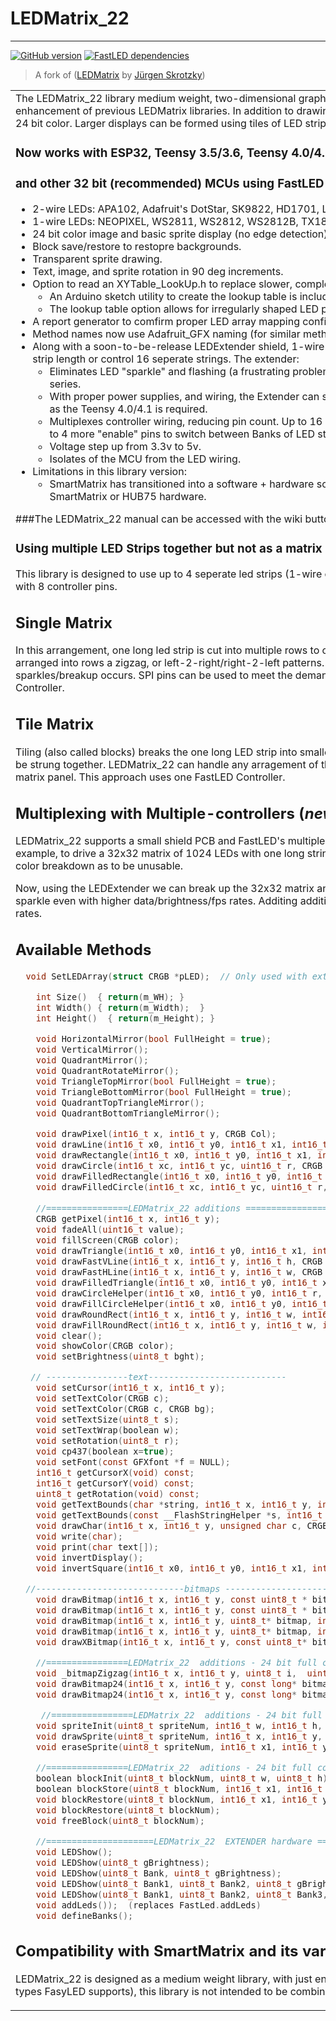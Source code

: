
# LEDMatrix_22
------------
[![GitHub version](https://img.shields.io/github/release/Jorgen-VikingGod/LEDMatrix.svg)](https://github.com/Jorgen-VikingGod/LEDMatrix/releases/latest) 
[![FastLED dependencies](https://img.shields.io/badge/dependencies-FastLED-blue.svg)](https://github.com/FastLED/FastLED) 

> A fork of ([LEDMatrix](https://jorgen-vikinggod.github.io/LEDMatrix) by [Jürgen Skrotzky](https://github.com/Jorgen-VikingGod))

<table>
  <tr>
    <td colspan="2">
      The LEDMatrix_22 library medium weight, two-dimensional graphics library for LED matricies/arrays using FastLED. This is an update and enhancement of previous LEDMatrix libraries. In addition to drawing shapes, and text, this library expands image and animation handling to 24 bit color. Larger displays can be formed using tiles of LED strip/panels - to build one big matrix. New and enhanced feature incude:

### Now works with ESP32, Teensy 3.5/3.6, Teensy 4.0/4.1 ###
### and other 32 bit (recommended) MCUs using FastLED 3.5.0+ ###

* 2-wire LEDs: APA102, Adafruit's DotStar, SK9822, HD1701, LPD8806, SM16716, WS2801, and more.
* 1-wire LEDs: NEOPIXEL, WS2811, WS2812, WS2812B, TX1813N1 (newer 2.2mm x 2.2mm), and more.
* 24 bit color image and basic sprite display (no edge detection).
* Block save/restore to restopre backgrounds.
* Transparent sprite drawing.
* Text, image, and sprite rotation in 90 deg increments.
* Option to read an XYTable_LookUp.h to replace slower, complex coordinate calculations. 
    * An Arduino sketch utility to create the lookup table is included.
    * The lookup table option allows for irregularly shaped LED physical layouts. 
* A report generator to comfirm proper LED array mapping configuration.
* Method names now use Adafruit_GFX naming (for similar methods).
* Along with a soon-to-be-release LEDExtender shield, 1-wire and 2-wire LEDs can be multiplexed in multiple Banks to total reduce LED strip length or control 16 seperate strings. The extender: 
    * Eliminates LED "sparkle" and flashing (a frustrating problem with 2-wire LED types) by reducing the number of LEDS needed in series.
    * With proper power supplies, and wiring, the Extender can support up to 256 LEDs per strip. That's 4,096 LEDs! A 32 bit MCU such as the Teensy 4.0/4.1 is required.
    * Multiplexes controller wiring, reducing pin count. Up to 16 LED strips/panels with only 8 wires! (4 for 2 DATA + 2 CLOCK pins, and up to 4 more "enable" pins to switch between Banks of LED strips.
    * Voltage step up from 3.3v to 5v.
    * Isolates of the MCU from the LED wiring. 
* Limitations in this library version:
    * SmartMatrix has transitioned into a software + hardware solution for HUB75 LED panels. 
       LEDMatrix_22 currently does not support SmartMatrix or HUB75 hardware.

###The LEDMatrix_22 manual can be accessed with the wiki button above

### Using multiple LED Strips together but not as a matrix or panel? 
This library is designed to use up to 4 seperate led strips (1-wire or 2-wire). With optional LEDExtender shields control up to 16 LED strips with 8 controller pins. 

## Single Matrix 
In this arrangement, one long led strip is cut into multiple rows to create an x,y array. As with previous LEDMatrix versions, the strips can be arranged into rows a zigzag, or left-2-right/right-2-left patterns. In this configuration you are limited to the length of the strip before sparkles/breakup occurs. SPI pins can be used to meet the demand of refreshing long data strings. This approach uses one FastLED Controller. 

## Tile Matrix 
Tiling (also called blocks) breaks the one long LED strip into smaller tiles. Popular 8x8 led panels are an example of this. The 8x8 panels can be strung together. LEDMatrix_22 can handle any arragement of these in normal or zizag LEDS in tiles, and normal or zizag tiles in the larger matrix panel. This approach uses one FastLED Controller.  

## Multiplexing with Multiple-controllers (_new_) 
LEDMatrix_22 supports a small shield PCB and FastLED's multiple Controllers to drive shorter strips or tiles rather than one long strip. For example, to drive a 32x32 matrix of 1024 LEDs with one long string, data send rates, brightness, and frames-per-second (fps) to avoid color breakdown as to be unusable.

Now, using the LEDExtender we can break up the 32x32 matrix and insert a second DATA/CLOCK line for LEDs 512-1024. No more sparkle even with higher data/brightness/fps rates. Additing additional data lines for 256, 128, or 64 LED segments allows even high data rates. 

## Available Methods
```c
  void SetLEDArray(struct CRGB *pLED);	// Only used with externally defined LED arrays

    int Size()  { return(m_WH); }
    int Width() { return(m_Width);  }
    int Height()  { return(m_Height); }

    void HorizontalMirror(bool FullHeight = true);
    void VerticalMirror();
    void QuadrantMirror();
    void QuadrantRotateMirror();
    void TriangleTopMirror(bool FullHeight = true);
    void TriangleBottomMirror(bool FullHeight = true);
    void QuadrantTopTriangleMirror();
    void QuadrantBottomTriangleMirror();

    void drawPixel(int16_t x, int16_t y, CRGB Col);
    void drawLine(int16_t x0, int16_t y0, int16_t x1, int16_t y1, CRGB Col);
    void drawRectangle(int16_t x0, int16_t y0, int16_t x1, int16_t y1, CRGB Col);
    void drawCircle(int16_t xc, int16_t yc, uint16_t r, CRGB Col);
    void drawFilledRectangle(int16_t x0, int16_t y0, int16_t x1, int16_t y1, CRGB Col);
    void drawFilledCircle(int16_t xc, int16_t yc, uint16_t r, CRGB Col);
    
    //================LEDMatrix_22 additions ============================
    CRGB getPixel(int16_t x, int16_t y);
    void fadeAll(uint16_t value);
    void fillScreen(CRGB color);
    void drawTriangle(int16_t x0, int16_t y0, int16_t x1, int16_t y1, int16_t x2, int16_t y2, CRGB color);
    void drawFastVLine(int16_t x, int16_t y, int16_t h, CRGB color);
    void drawFastHLine(int16_t x, int16_t y, int16_t w, CRGB color);
    void drawFilledTriangle(int16_t x0, int16_t y0, int16_t x1, int16_t y1, int16_t x2, int16_t y2, CRGB color);
    void drawCircleHelper(int16_t x0, int16_t y0, int16_t r, uint8_t cornername, CRGB color);
    void drawFillCircleHelper(int16_t x0, int16_t y0, int16_t r, uint8_t cornername, int16_t delta, CRGB color);
    void drawRoundRect(int16_t x, int16_t y, int16_t w, int16_t h, int16_t r, CRGB color);
    void drawFillRoundRect(int16_t x, int16_t y, int16_t w, int16_t h, int16_t r, CRGB color);
    void clear();
    void showColor(CRGB color);
    void setBrightness(uint8_t bght);

   // ----------------text---------------------------
    void setCursor(int16_t x, int16_t y);
    void setTextColor(CRGB c);
    void setTextColor(CRGB c, CRGB bg);
    void setTextSize(uint8_t s);
    void setTextWrap(boolean w);
    void setRotation(uint8_t r);
    void cp437(boolean x=true);
    void setFont(const GFXfont *f = NULL);
    int16_t getCursorX(void) const; 
    int16_t getCursorY(void) const;
    uint8_t getRotation(void) const;
    void getTextBounds(char *string, int16_t x, int16_t y, int16_t *x1, int16_t *y1, uint16_t *w, uint16_t *h);
    void getTextBounds(const __FlashStringHelper *s, int16_t x, int16_t y, int16_t *x1, int16_t *y1, uint16_t *w, uint16_t *h);
    void drawChar(int16_t x, int16_t y, unsigned char c, CRGB color, CRGB bg, uint8_t size);
    void write(char);
    void print(char text[]);
    void invertDisplay();
    void invertSquare(int16_t x0, int16_t y0, int16_t x1, int16_t y1);

  //-----------------------------bitmaps ----------------------------------
    void drawBitmap(int16_t x, int16_t y, const uint8_t * bitmap, int16_t w, int16_t h, CRGB color);
    void drawBitmap(int16_t x, int16_t y, const uint8_t * bitmap, int16_t w, int16_t h, CRGB color, CRGB bg);
    void drawBitmap(int16_t x, int16_t y, uint8_t* bitmap, int16_t w, int16_t h, CRGB color);
    void drawBitmap(int16_t x, int16_t y, uint8_t* bitmap, int16_t w, int16_t h, CRGB color, CRGB bg);
    void drawXBitmap(int16_t x, int16_t y, const uint8_t* bitmap, int16_t w, int16_t h, CRGB color);

    //================LEDMatrix_22  additions - 24 bit full color bitmaps ============================
    void _bitmapZigzag(int16_t x, int16_t y, uint8_t i,  uint8_t j, int16_t w, boolean zigzag, CRGB col); 
    void drawBitmap24(int16_t x, int16_t y, const long* bitmap, int16_t w, int16_t h, boolean progMem, boolean zigzag, CRGB bg); 
    void drawBitmap24(int16_t x, int16_t y, const long* bitmap, int16_t w, int16_t h, CRGB bg);

     //================LEDMatrix_22  additions - 24 bit full color sprites ============================   
    void spriteInit(uint8_t spriteNum, int16_t w, int16_t h, const long* bitmap, boolean progMem, boolean zigzag);
    void drawSprite(uint8_t spriteNum, int16_t x, int16_t y, CRGB bg);
    void eraseSprite(uint8_t spriteNum, int16_t x1, int16_t y1, CRGB bg);

    //================LEDMatrix_22  aditions - 24 bit full color screen block save-restore ============================   
    boolean blockInit(uint8_t blockNum, uint8_t w, uint8_t h);
    boolean blockStore(uint8_t blockNum, int16_t x1, int16_t y1);
    void blockRestore(uint8_t blockNum, int16_t x1, int16_t y1);
    void blockRestore(uint8_t blockNum);
    void freeBlock(uint8_t blockNum);

    //=====================LEDMatrix_22  EXTENDER hardware ===============================
    void LEDShow();
    void LEDShow(uint8_t gBrightness);
    void LEDShow(uint8_t Bank, uint8_t gBrightness);
    void LEDShow(uint8_t Bank1, uint8_t Bank2, uint8_t gBrightness);
    void LEDShow(uint8_t Bank1, uint8_t Bank2, uint8_t Bank3, uint8_t gBrightness);
    void addLeds());  (replaces FastLed.addLeds)
    void defineBanks();

```

## Compatibility with SmartMatrix and its various library combinations

LEDMatrix_22 is designed as a medium weight library, with just enough features to support your project. Beyond FastLED (and the LED types FasyLED supports), this library is not intended to be combined or layered with other libraries. 
